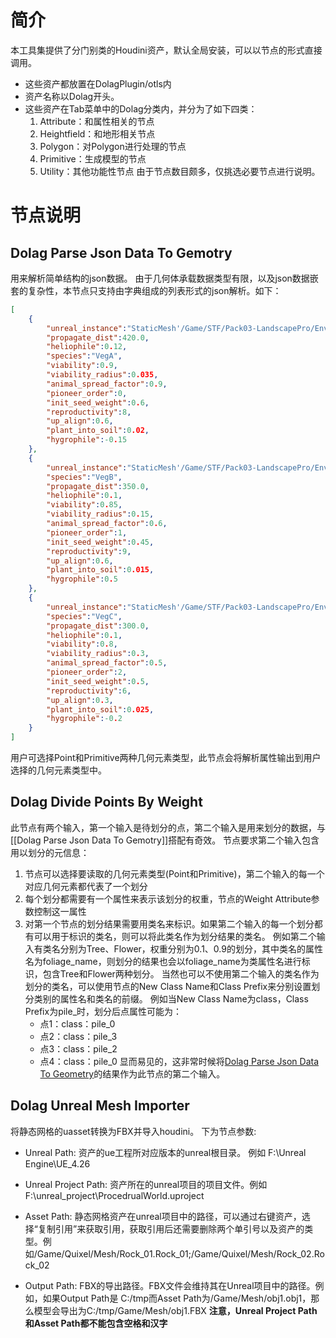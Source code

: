 # 简介

本工具集提供了分门别类的Houdini资产，默认全局安装，可以以节点的形式直接调用。
+ 这些资产都放置在DolagPlugin/otls内
+ 资产名称以Dolag开头。
+ 这些资产在Tab菜单中的Dolag分类内，并分为了如下四类：
	1. Attribute：和属性相关的节点
	2. Heightfield：和地形相关节点
	3. Polygon：对Polygon进行处理的节点
	4. Primitive：生成模型的节点
	5. Utility：其他功能性节点
由于节点数目颇多，仅挑选必要节点进行说明。

# 节点说明

## Dolag Parse Json Data To Gemotry
<a id = "parse"></a>

用来解析简单结构的json数据。
由于几何体承载数据类型有限，以及json数据嵌套的复杂性，本节点只支持由字典组成的列表形式的json解析。如下：
```json
[
	{
		"unreal_instance":"StaticMesh'/Game/STF/Pack03-LandscapePro/Environment/Foliage/Grass/SM_GrassGroup01.SM_GrassGroup01'",
		"propagate_dist":420.0,
		"heliophile":0.12,
		"species":"VegA",
		"viability":0.9,
		"viability_radius":0.035,
		"animal_spread_factor":0.9,
		"pioneer_order":0,
		"init_seed_weight":0.6,
		"reproductivity":8,
		"up_align":0.6,
		"plant_into_soil":0.02,
		"hygrophile":-0.15
	},
	{
		"unreal_instance":"StaticMesh'/Game/STF/Pack03-LandscapePro/Environment/Foliage/Grass/SM_FlowerGroup01.SM_FlowerGroup01'",
		"species":"VegB",
		"propagate_dist":350.0,
		"heliophile":0.1,
		"viability":0.85,
		"viability_radius":0.15,
		"animal_spread_factor":0.6,
		"pioneer_order":1,
		"init_seed_weight":0.45,
		"reproductivity":9,
		"up_align":0.6,
		"plant_into_soil":0.015,
		"hygrophile":0.5
	},
	{
		"unreal_instance":"StaticMesh'/Game/STF/Pack03-LandscapePro/Environment/Foliage/Grass/SM_WeathGroup02.SM_WeathGroup02'",
		"species":"VegC",
		"propagate_dist":300.0,
		"heliophile":0.1,
		"viability":0.8,
		"viability_radius":0.3,
		"animal_spread_factor":0.5,
		"pioneer_order":2,
		"init_seed_weight":0.5,
		"reproductivity":6,
		"up_align":0.3,
		"plant_into_soil":0.025,
		"hygrophile":-0.2
	}
]
```
用户可选择Point和Primitive两种几何元素类型，此节点会将解析属性输出到用户选择的几何元素类型中。

## Dolag Divide Points By Weight

此节点有两个输入，第一个输入是待划分的点，第二个输入是用来划分的数据，与[[Dolag Parse Json Data To Gemotry]]搭配有奇效。
节点要求第二个输入包含用以划分的元信息：
1. 节点可以选择要读取的几何元素类型(Point和Primitive)，第二个输入的每一个对应几何元素都代表了一个划分
2. 每个划分都需要有一个属性来表示该划分的权重，节点的Weight Attribute参数控制这一属性
3. 对第一个节点的划分结果需要用类名来标识。如果第二个输入的每一个划分都有可以用于标识的类名，则可以将此类名作为划分结果的类名。
   例如第二个输入有类名分别为Tree、Flower，权重分别为0.1、0.9的划分，其中类名的属性名为foliage_name，则划分的结果也会以foliage_name为类属性名进行标识，包含Tree和Flower两种划分。
   当然也可以不使用第二个输入的类名作为划分的类名，可以使用节点的New Class Name和Class Prefix来分别设置划分类别的属性名和类名的前缀。
   例如当New Class Name为class，Class Prefix为pile_时，划分后点属性可能为：
   + 点1：class：pile_0
   + 点2：class：pile_3
   + 点3：class：pile_2
   + 点4：class：pile_0
显而易见的，这非常时候将[Dolag Parse Json Data To Geometry](#parse)的结果作为此节点的第二个输入。

## Dolag Unreal Mesh Importer

将静态网格的uasset转换为FBX并导入houdini。
下为节点参数:
+ Unreal Path: 资产的ue工程所对应版本的unreal根目录。 例如 F:\Unreal Engine\UE_4.26

+ Unreal Project Path: 资产所在的unreal项目的项目文件。例如 F:\unreal_project\ProcedrualWorld.uproject

+ Asset Path: 静态网格资产在unreal项目中的路径，可以通过右键资产，选择“复制引用”来获取引用，获取引用后还需要删除两个单引号以及资产的类型。例如/Game/Quixel/Mesh/Rock_01.Rock_01;/Game/Quixel/Mesh/Rock_02.Rock_02

+ Output Path: FBX的导出路径。FBX文件会维持其在Unreal项目中的路径。例如，如果Output Path是 C:/tmp而Asset Path为/Game/Mesh/obj1.obj1，那么模型会导出为C:/tmp/Game/Mesh/obj1.FBX
**注意，Unreal Project Path和Asset Path都不能包含空格和汉字**